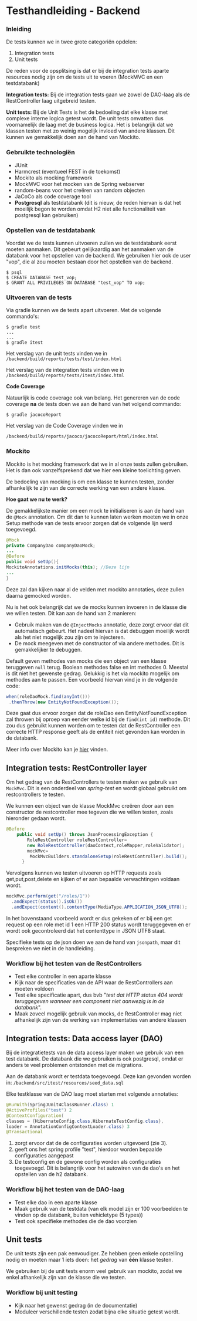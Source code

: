 # Testhandleiding - Backend

### Inleiding

De tests kunnen we in twee grote categoriën opdelen:
1. Integration tests
2. Unit tests

De reden voor de opsplitsing is dat er bij de integration tests aparte resources nodig zijn om de tests uit te voeren (MockMVC en een testdatabank)

**Integration tests:** Bij de integration tests gaan we zowel de DAO-laag als de RestController laag uitgebreid testen.

**Unit tests:** Bij de Unit Tests is het de bedoeling dat elke klasse met complexe interne logica getest wordt. De unit tests omvatten dus voornamelijk de laag met de business logica. Het is belangrijk dat we klassen testen met zo weinig mogelijk invloed van andere klassen. Dit kunnen we gemakkelijk doen aan de hand van Mockito.

### Gebruikte technologiën
- JUnit
- Harmcrest (eventueel FEST in de toekomst)
- Mockito als mocking framework
- MockMVC voor het mocken van de Spring webserver
- random-beans voor het creëren van random objecten
- JaCoCo als code coverage tool
- **Postgresql** als testdatabank (dit is nieuw, de reden hiervan is dat het moeilijk begon te worden omdat H2 niet alle functionaliteit van postgresql kan gebruiken)

### Opstellen van de testdatabank

Voordat we de tests kunnen uitvoeren zullen we de testdatabank eerst moeten aanmaken.
Dit gebeurt gelijkaardig aan het aanmaken van de databank voor het opstellen van de backend. We gebruiken hier ook de user "vop", die al zou moeten bestaan door het opstellen van de backend.

```
$ psql
$ CREATE DATABASE test_vop;
$ GRANT ALL PRIVILEGES ON DATABASE "test_vop" TO vop;
```

### Uitvoeren van de tests


Via gradle kunnen we de tests apart uitvoeren. Met de volgende commando's:

```
$ gradle test
...
...
$ gradle itest
```

Het verslag van de unit tests vinden we in `/backend/build/reports/tests/test/index.html`

Het verslag van de integration tests vinden we in `/backend/build/reports/tests/itest/index.html`

**Code Coverage**

Natuurlijk is code coverage ook van belang. Het genereren van de code coverage **na** de tests doen we aan de hand van het volgend commando:
 ```
 $ gradle jacocoReport
 ```

Het verslag van de Code Coverage vinden we in

`/backend/build/reports/jacoco/jacocoReport/html/index.html`

### Mockito

Mockito is het mocking framework dat we in al onze tests zullen gebruiken. Het is dan ook vanzelfsprekend dat we hier een kleine toelichting geven.

De bedoeling van mocking is om een klasse te kunnen testen, zonder afhankelijk te zijn van de correcte werking van een andere klasse.

**Hoe gaat we nu te werk?**

De gemakkelijkste manier om een mock te initialiseren is aan de hand van de `@Mock` annotation. Om dit dan te kunnen laten werken moeten we in onze Setup methode van de tests ervoor zorgen dat de volgende lijn werd toegevoegd.
``` java
@Mock
private CompanyDao companyDaoMock;
...
@Before
public void setUp(){
MockitoAnnotations.initMocks(this); //Deze lijn
...
}
```
Deze zal dan kijken naar al de velden met mockito annotaties, deze zullen daarna gemocked worden.

Nu is het ook belangrijk dat we de mocks kunnen invoeren in de klasse die we willen testen. Dit kan aan de hand van 2 manieren:
- Gebruik maken van de `@InjectMocks` annotatie, deze zorgt ervoor dat dit automatisch gebeurt. Het nadeel hiervan is dat debuggen moeilijk wordt als het niet mogelijk zou zijn om te injecteren.
- De mock meegeven met de constructor of via andere methodes. Dit is gemakkelijker te debuggen.

Default geven methodes van mocks die een object van een klasse teruggeven `null` terug. Boolean methodes false en int methodes 0. Meestal is dit niet het gewenste gedrag. Gelukkig is het via mockito mogelijk om methodes aan te passen. Een voorbeeld hiervan vind je in de volgende code:

```java
when(roleDaoMock.find(anyInt()))
 .thenThrow(new EntityNotFoundException());
```
Deze gaat dus ervoor zorgen dat de roleDao een EntityNotFoundException zal throwen bij oproep van eender welke id bij de `find(int id)` methode. Dit zou dus gebruikt kunnen worden om te testen dat de RestController een correcte HTTP response geeft als de entiteit niet gevonden kan worden in de databank.

Meer info over Mockito kan je [hier](https://static.javadoc.io/org.mockito/mockito-core/2.7.17/org/mockito/Mockito.html) vinden.


## Integration tests: RestController layer

Om het gedrag van de RestControllers te testen maken we gebruik van `MockMvc`. Dit is een onderdeel van *spring-test* en wordt globaal gebruikt om restcontrollers te testen.

We kunnen een object van de klasse MockMvc creëren door aan een constructor de restcontroller mee tegeven die we willen testen, zoals hieronder gedaan wordt.

```java
@Before
    public void setUp() throws JsonProcessingException {
        RoleRestController roleRestController=
        new RoleRestController(daoContext,roleMapper,roleValidator);
        mockMvc=
         MockMvcBuilders.standaloneSetup(roleRestController).build();
      }
```

Vervolgens kunnen we testen uitvoeren op HTTP requests zoals get,put,post,delete
en kijken of er aan bepaalde verwachtingen voldaan wordt.

```java
mockMvc.perform(get("/roles/1"))
  .andExpect(status().isOk())
  .andExpect(content().contentType(MediaType.APPLICATION_JSON_UTF8));
```

In het bovenstaand voorbeeld wordt er dus gekeken of er bij een get request op een role met id 1 een HTTP 200 status wordt teruggegeven en er wordt ook gecontroleerd dat het contenttype in JSON UTF8 staat.

Specifieke tests op de json doen we aan de hand van `jsonpath`, maar dit bespreken we niet in de handleiding.

### Workflow bij het testen van de RestControllers
- Test elke controller in een aparte klasse
- Kijk naar de specificaties van de API waar de RestControllers aan moeten voldoen
- Test elke specificatie apart, dus bvb "*test dat HTTP status 404 wordt teruggegeven wanneer een component niet aanwezig is in de databank*".
- Maak zoveel mogelijk gebruik van mocks, de RestController mag niet afhankelijk zijn van de werking van implementaties van andere klassen

## Integration tests: Data access layer (DAO)

Bij de integratietests van de data access layer maken we gebruik van een test databank. De databank die we gebruiken is ook postgresql, omdat er anders te veel problemen ontstonden met de migrations.

Aan de databank wordt er testdata toegevoegd. Deze kan gevonden worden in: `/backend/src/itest/resources/seed_data.sql`

Elke testklasse van de DAO laag moet starten met volgende annotaties:
```java
@RunWith(SpringJUnit4ClassRunner.class) 1
@ActiveProfiles("test") 2
@ContextConfiguration(
classes = {HibernateConfig.class,HibernateTestConfig.class},
loader = AnnotationConfigContextLoader.class) 3
@Transactional
```
1.  zorgt ervoor dat de de configuraties worden uitgevoerd (zie 3).
2.  geeft ons het spring profile "test", hierdoor worden bepaalde configuraties aangepast
3. De testconfig en de gewone config worden als configuraties toegevoegd. Dit is belangrijk voor het autowiren van de dao's en het opstellen van de h2 databank.


### Workflow bij het testen van de DAO-laag
- Test elke dao in een aparte klasse
- Maak gebruik van de testdata (van elk model zijn er 100 voorbeelden te vinden op de databank, buiten vehicletype (5 types))
- Test ook specifieke methodes die de dao voorzien


## Unit tests

De unit tests zijn een pak eenvoudiger. Ze hebben geen enkele opstelling nodig en moeten maar 1 iets doen: het *gedrag* van **één** klasse testen.

We gebruiken bij de unit tests enorm veel gebruik van mockito, zodat we enkel afhankelijk zijn van de klasse die we testen.

### Workflow bij unit testing
- Kijk naar het gewenst gedrag (in de documentatie)
- Moduleer verschillende testen zodat bijna elke situatie getest wordt.
